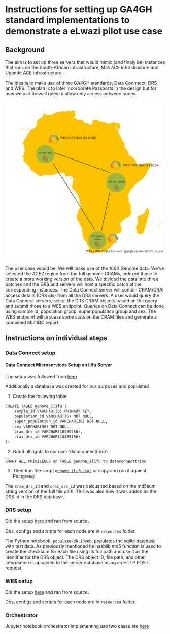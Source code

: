 # Instructions for setting up GA4GH standard implementations to demonstrate a eLwazi pilot use case

## Background

The aim is to set up three servers that would mimic (and finaly be) instances that runs on the South-African infrastructure, Mali ACE infrastructure and Ugande ACE infrastructure.

The idea is to make use of three GA4GH standards, Data Connnect, DRS and WES. The plan is to later incorporate Passports in the design but for now we use firewall rules to allow only access between nodes.

<p align="center">
<img src="https://github.com/elwazi/eLwazi-pilot-node-install/blob/main/elwazi-pilot.png" width="500" height="500">
</p>

The user case would be. We will make use of the 1000 Genome data. We've selected the ACE2 region from the full genome CRAMs, indexed those to create a more working version of the data. We divided the data into three batches and the DRS and servers will host a specific batch at the corresponding instances. The Data Connect server will contain CRAM/CRAI access details (DRS ids) from all the DRS servers. A user would query the Data Connect servers, select the DRS CRAM objects based on the query and submit those to a WES endpoint. Queries on Data Connect can be done using sample id, population group, super population group and sex. The WES endpoint will process some stats on the CRAM files and generate a combined MultiQC report.

## Instructions on individual steps

### Data Connect setup

#### Data Connect Microservices Setup on Ilifu Server

The setup was followed from [here](https://github.com/mcupak/elwazi-data-connect-scripts)

Additionally a database was created for our purposes and populated

1. Create the following table:
```
CREATE TABLE genome_ilifu (
    sample_id VARCHAR(36) PRIMARY KEY,
    population_id VARCHAR(36) NOT NULL,
    super_population_id VARCHAR(36) NOT NULL,
    sex VARCHAR(36) NOT NULL,
    cram_drs_id VARCHAR(10485760),
    crai_drs_id VARCHAR(10485760)
);
```
2. Grant all rights to our user 'dataconnecttrino':
```
GRANT ALL PRIVILEGES on TABLE genome_ilifu to dataconnecttrino
```
3. Then Run the script [`genome_ilifu.sql`](https://github.com/elwazi/elwazi-pilot-node-install/blob/main/resources/south-africa/data-connect/db/genome_ilifu.sql) or copy and run it against Postgresql

The `cram_drs_id` and `crai_drs_id` was calcualted based on the md5sum string version of the full file path. This was also how it was added as the DRS id in the DRS database. 


### DRS setup

Did the setup [here](https://github.com/ga4gh/ga4gh-starter-kit-drs) and ran from source.

Dbs, configs and scripts for each node are in `resources` folder.

The Python notebook, [`populate-db.ipynb`](https://github.com/elwazi/elwazi-pilot-node-install/blob/main/resources/south-africa/drs/scripts/populate-drs.ipynb), populates the sqlite database with test data. As previously mentioned he hashlib md5 function is used to create the checksum for each file using its full path and use it as the identifier for the DRS object. The DRS object ID, file path, and other information is uploaded to the server database using an HTTP POST request.

### WES setup

Did the setup [here](https://github.com/ga4gh/ga4gh-starter-kit-wes) and ran from source.

Dbs, configs and scripts for each node are in `resources` folder.

### Orchestrator

Jupyter notebook orchestrator implementing use two cases are [here](https://github.com/elwazi/elwazi-pilot-node-install/blob/main/resources/south-africa/orchestrator/elwazi-pilot-node-tests.ipynb)

